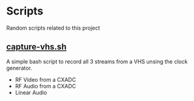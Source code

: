 # Scripts

Random scripts related to this project

## [capture-vhs.sh](capture-vhs.sh)

A simple bash script to record all 3 streams from a VHS unsing the clock generator.
- RF Video from a CXADC
- RF Audio from a CXADC
- Linear Audio
